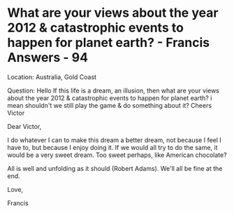 # What are your views about the year 2012 &amp; catastrophic events to happen for planet earth? - Francis Answers - 94

Location: Australia, Gold Coast&nbsp;

Question: Hello If this life is a dream, an illusion, then what are your views about the year 2012 &amp; catastrophic events to happen for planet earth? i mean shouldn't we still play the game &amp; do something about it? Cheers Victor

Dear Victor,

I do whatever I can to make this dream a better dream, not because I feel I have to, but because I enjoy doing it. If we would all try to do the same, it would be a very sweet dream. Too sweet perhaps, like American chocolate?

All is well and unfolding as it should (Robert Adams). We'll all be fine at the end.

Love,

Francis

